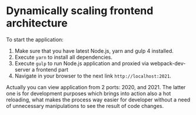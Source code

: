 # Dynamically scaling frontend architecture #

To start the application:
 
 1. Make sure that you have latest Node.js, yarn and gulp 4 installed.
 2. Execute `yarn` to install all dependencies.  
 3. Execute `gulp` to run Node.js application and proxied via webpack-dev-server a frontend part 
 4. Navigate in your browser to the next link `http://localhost:2021`.  
 
Actually you can view application from 2 ports: 2020, and 2021. The latter one is for development purposes which brings
into action also a hot reloading, what makes the process way easier for developer without a need of unnecessary 
manipulations to see the result of code changes. 


